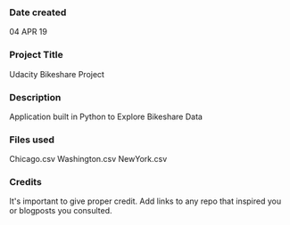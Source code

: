 ### Date created
04 APR 19

### Project Title
Udacity Bikeshare Project

### Description
Application built in Python to Explore Bikeshare Data

### Files used
Chicago.csv
Washington.csv
NewYork.csv

### Credits
It's important to give proper credit. Add links to any repo that inspired you or blogposts you consulted.
